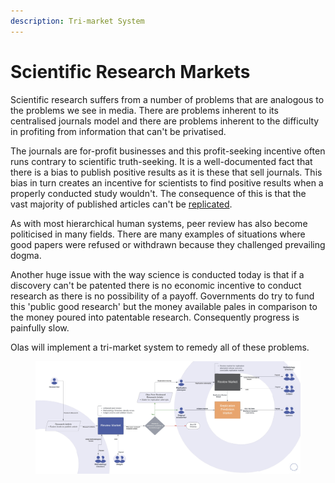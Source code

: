 ```yaml
---
description: Tri-market System
---
```


# Scientific Research Markets

Scientific research suffers from a number of problems that are analogous to the problems we see in media. There are problems inherent to its centralised journals model and there are problems inherent to the difficulty in profiting from information that can't be privatised. &#x20;

The journals are for-profit businesses and this profit-seeking incentive often runs contrary to scientific truth-seeking. It is a well-documented fact that there is a bias to publish positive results as it is these that sell journals. This bias in turn creates an incentive for scientists to find positive results when a properly conducted study wouldn't. The consequence of this is that the vast majority of published articles can't be [replicated](https://en.wikipedia.org/wiki/Replication\_crisis).&#x20;

As with most hierarchical human systems, peer review has also become politicised in many fields. There are many examples of situations where good papers were refused or withdrawn because they challenged prevailing dogma.&#x20;

Another huge issue with the way science is conducted today is that if a discovery can't be patented there is no economic incentive to conduct research as there is no possibility of a payoff. Governments do try to fund this 'public good research' but the money available pales in comparison to the money poured into patentable research. Consequently progress is painfully slow.&#x20;

Olas will implement a tri-market system to remedy all of these problems.&#x20;

<figure><img src="../../../.gitbook/assets/Academic and Research Market - Page 1 (6).jpeg" alt=""><figcaption></figcaption></figure>
